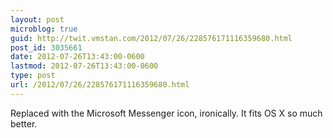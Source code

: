 ```yaml
---
layout: post
microblog: true
guid: http://twit.vmstan.com/2012/07/26/228576171116359680.html
post_id: 3035661
date: 2012-07-26T13:43:00-0600
lastmod: 2012-07-26T13:43:00-0600
type: post
url: /2012/07/26/228576171116359680.html
---
```

Replaced with the Microsoft Messenger icon, ironically. It fits OS X so much better.
